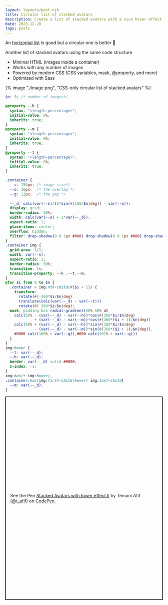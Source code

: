 ```yaml
---
layout: layouts/post.njk
title: Circular list of stacked avatars
description: Create a list of stacked avatars with a nice hover effect
date: 2023-12-28
tags: posts
---
```


An [horizontal list](/horizontal-stack-avatars/) is good but a circular one is better 🤩

Another list of stacked avatars using the same code structure
* Minimal HTML (images inside a container)
* Works with any number of images
* Powered by modern CSS (CSS variables, mask, @property, and more)
* Optimized with Sass


{% image "./image.png", "CSS-only circular list of stacked avatars" %}

```scss
$n: 9; /* number of images*/

@property --h {
  syntax: "<length-percentage>";
  initial-value: 0%;
  inherits: true;
}
@property --m {
  syntax: "<length-percentage>";
  initial-value: 0%;
  inherits: true;
}
@property --t {
  syntax: "<length-percentage>";
  initial-value: 0%;
  inherits: true;
}

.container {
  --s: 150px; /* image size*/
  --o: 30px;  /* the overlap */
  --g: 12px;  /* the gap */ 
  
  --_d: calc(var(--s)/(2*sin(#{180/$n}deg)) - var(--o));
  display: grid;
  border-radius: 50%;
  width: calc(var(--s) + 2*var(--_d));
  aspect-ratio: 1;
  place-items: center;
  overflow: hidden;
  filter: drop-shadow(0 0 1px #000) drop-shadow(0 0 1px #000) drop-shadow(0 0 #000) drop-shadow(0 0 #000);
}
.container img {
  grid-area: 1/1;
  width: var(--s);
  aspect-ratio: 1;
  border-radius: 50%;
  transition: 1s;
  transition-property: --h ,--t,--m;
}
@for $i from 0 to $n {
  .container > img:nth-child(#{$i + 1}) {
    transform: 
      rotate(#{-360*$i/$n}deg) 
      translate(calc(var(--_d) - var(--t))) 
      rotate(#{ 360*$i/$n}deg);
  mask: padding-box radial-gradient(50% 50% at 
    calc(50% - (var(--_d) - var(--h))*cos(#{360*$i/$n}deg) 
             + (var(--_d) - var(--m))*cos(#{360*($i + 1)/$n}deg))  
    calc(50% + (var(--_d) - var(--h))*sin(#{360*$i/$n}deg) 
             - (var(--_d) - var(--m))*sin(#{360*($i + 1)/$n}deg)),
    #0000 calc(100% + var(--g)),#000 calc(101% + var(--g)))
  }
}
img:hover {
  --t: var(--_d);
  --h: var(--_d);
  border: var(--_d) solid #0000;
  z-index: -1;
}
img:has(+ img:hover),
.container:has(img:first-child:hover) img:last-child{
  --m: var(--_d);
}
```

<p class="codepen" data-height="650" data-default-tab="result" data-slug-hash="yLwyWmp" data-preview="true" data-user="t_afif" style="height: 650px; box-sizing: border-box; display: flex; align-items: center; justify-content: center; border: 2px solid; margin: 1em 0; padding: 1em;">
  <span>See the Pen <a href="https://codepen.io/t_afif/pen/yLwyWmp">
  Stacked Avatars with hover effect II</a> by Temani Afif (<a href="https://codepen.io/t_afif">@t_afif</a>)
  on <a href="https://codepen.io">CodePen</a>.</span>
</p>
<script async src="https://cpwebassets.codepen.io/assets/embed/ei.js"></script>